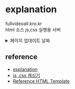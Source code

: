 # explanation
fullvideoall.kro.kr <br>
html 소스 js,css 실행용 서버
<br>
<details>
  <summary><a>페이지 업데이트 날짜</a></summary>
2025-09-01
</details>

## reference

- [explanation](https://stackoverflow.com/questions/7780550/referencing-a-css-file-in-github-repo-as-stylesheet-in-a-html-file)
- [js ,css 캐싱기](https://raw.githack.com/)
- [Reference HTML Template](https://html5up.net/)
